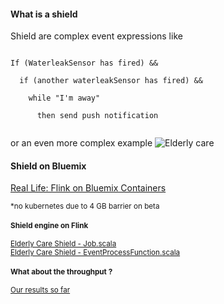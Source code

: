 #### What is a shield

Shield are complex event expressions like

<code> 
If (WaterleakSensor has fired) && <br>
&nbsp; if (another waterleakSensor has fired) && <br>
&nbsp; &nbsp; while "I'm away" <br>
&nbsp; &nbsp; &nbsp; then send push notification
   </code> <br>

or an even more complex example
![Elderly care](https://github.com/sedgewickmm18/diagrams/blob/master/IoT4I%20-%20ElderlyCare.png)


#### Shield on Bluemix

[Real Life: Flink on Bluemix Containers](https://console.eu-gb.bluemix.net/dashboard/containers?filter=container)

<small>*no kubernetes due to 4 GB barrier on beta<br>

#### Shield engine on Flink

[Elderly Care Shield - Job.scala](https://github.ibm.com/IoT-Insurance/flink-pocs/blob/master/medium-complex-shields/elderly-care-shield/src/main/scala/ibm/Job.scala) <br>
[Elderly Care Shield - EventProcessFunction.scala](https://github.ibm.com/IoT-Insurance/flink-pocs/blob/master/medium-complex-shields/elderly-care-shield/src/main/scala/ibm/EventProcessFunction.scala)

#### What about the throughput ?

[Our results so far](LocalMosquitto.md)

